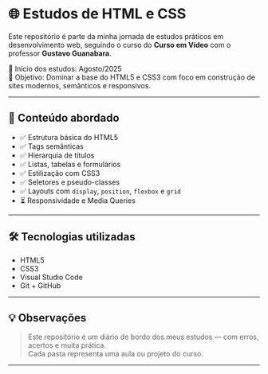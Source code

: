 # 🌐 Estudos de HTML e CSS

Este repositório é parte da minha jornada de estudos práticos em desenvolvimento web, seguindo o curso do **Curso em Vídeo** com o professor **Gustavo Guanabara**.

📅 Início dos estudos: Agosto/2025  
🎯 Objetivo: Dominar a base do HTML5 e CSS3 com foco em construção de sites modernos, semânticos e responsivos.

---

## 🚀 Conteúdo abordado

- ✅ Estrutura básica do HTML5
- ✅ Tags semânticas
- ✅ Hierarquia de títulos
- ✅ Listas, tabelas e formulários
- ✅ Estilização com CSS3
- ✅ Seletores e pseudo-classes
- ✅ Layouts com `display`, `position`, `flexbox` e `grid`
- ⏳ Responsividade e Media Queries

---

## 🛠️ Tecnologias utilizadas

- HTML5  
- CSS3  
- Visual Studio Code  
- Git + GitHub  

---

## 💡 Observações

> Este repositório é um diário de bordo dos meus estudos — com erros, acertos e muita prática.  
> Cada pasta representa uma aula ou projeto do curso.

---



